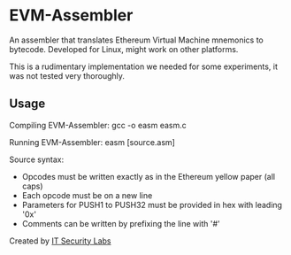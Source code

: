 # EVM-Assembler

An assembler that translates Ethereum Virtual Machine mnemonics to bytecode. Developed for Linux, might work on other platforms.

This is a rudimentary implementation we needed for some experiments, it was not tested very thoroughly.


## Usage

Compiling EVM-Assembler: gcc -o easm easm.c

Running EVM-Assembler: easm [source.asm]

Source syntax:
* Opcodes must be written exactly as in the Ethereum yellow paper (all caps)
* Each opcode must be on a new line
* Parameters for PUSH1 to PUSH32 must be provided in hex with leading '0x'
* Comments can be written by prefixing the line with '#'

Created by [IT Security Labs](https://www.itseclabs.com)
